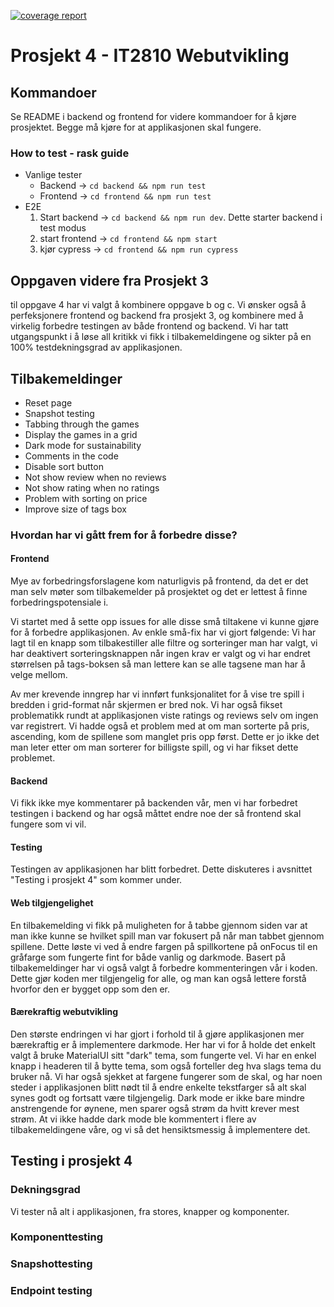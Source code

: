 [![coverage report](https://gitlab.stud.idi.ntnu.no/it2810-h22/Team-29/project_4/badges/main/coverage.svg)](https://gitlab.stud.idi.ntnu.no/it2810-h22/Team-29/project_4/-/commits/main) 

# Prosjekt 4 - IT2810 Webutvikling

## Kommandoer

Se README i backend og frontend for videre kommandoer for å kjøre prosjektet. Begge må kjøre for at applikasjonen skal fungere.

### How to test - rask guide

* Vanlige tester
    - Backend -> `cd backend && npm run test`
    - Frontend -> `cd frontend && npm run test`
* E2E
    1. Start backend -> `cd backend && npm run dev`. Dette starter backend i test modus
    2. start frontend -> `cd frontend && npm start`
    3. kjør cypress -> `cd frontend && npm run cypress`


## Oppgaven videre fra Prosjekt 3 
til oppgave 4 har vi valgt å kombinere oppgave b og c. Vi ønsker også å perfeksjonere frontend og backend fra prosjekt 3, og kombinere med å virkelig forbedre testingen av både frontend og backend. Vi har tatt utgangspunkt i å løse all kritikk vi fikk i tilbakemeldingene og sikter på en 100% testdekningsgrad av applikasjonen. 

## Tilbakemeldinger

* Reset page
* Snapshot testing
* Tabbing through the games
* Display the games in a grid
* Dark mode for sustainability
* Comments in the code
* Disable sort button
* Not show review when no reviews
* Not show rating when no ratings
* Problem with sorting on price
* Improve size of tags box

### Hvordan har vi gått frem for å forbedre disse?

#### Frontend
Mye av forbedringsforslagene kom naturligvis på frontend, da det er det man selv møter som tilbakemelder 
på prosjektet og det er lettest å finne forbedringspotensiale i. 

Vi startet med å sette opp issues for alle disse små tiltakene vi kunne gjøre for å forbedre applikasjonen. Av enkle små-fix har vi gjort følgende: Vi har lagt til en knapp som tilbakestiller alle filtre og sorteringer man har valgt, vi har deaktivert sorteringsknappen når ingen krav er valgt og vi har endret størrelsen på tags-boksen så man lettere kan se alle tagsene man har å velge mellom.

Av mer krevende inngrep har vi innført funksjonalitet for å vise tre spill i bredden i grid-format når skjermen er bred nok. Vi har også fikset problematikk rundt at applikasjonen viste ratings og reviews selv om ingen var registrert. Vi hadde også et problem med at om man sorterte på pris, ascending, kom de spillene som manglet pris opp først. Dette er jo ikke det man leter etter om man sorterer for billigste spill, og vi har fikset dette problemet. 

#### Backend
Vi fikk ikke mye kommentarer på backenden vår, men vi har forbedret testingen i backend og har også måttet endre noe der så frontend skal fungere som vi vil. 

#### Testing
Testingen av applikasjonen har blitt forbedret. Dette diskuteres i avsnittet "Testing i prosjekt 4" som kommer under.

#### Web tilgjengelighet
En tilbakemelding vi fikk på muligheten for å tabbe gjennom siden var at man ikke kunne se hvilket spill man var fokusert på når man tabbet gjennom spillene. Dette løste vi ved å endre fargen på spillkortene på onFocus til en gråfarge som fungerte fint for både vanlig og darkmode. Basert på tilbakemeldinger har vi også valgt å forbedre kommenteringen vår i koden. Dette gjør koden mer tilgjengelig for alle, og man kan også lettere forstå hvorfor den er bygget opp som den er. 

#### Bærekraftig webutvikling
Den største endringen vi har gjort i forhold til å gjøre applikasjonen mer bærekraftig er å implementere darkmode. Her har vi for å holde det enkelt valgt å bruke MaterialUI sitt "dark" tema, som fungerte vel. Vi har en enkel knapp i headeren til å bytte tema, som også forteller deg hva slags tema du bruker nå. Vi har også sjekket at fargene fungerer som de skal, og har noen steder i applikasjonen blitt nødt til å endre enkelte tekstfarger så alt skal synes godt og fortsatt være tilgjengelig. Dark mode er ikke bare mindre anstrengende for øynene, men sparer også strøm da hvitt krever mest strøm. At vi ikke hadde dark mode ble kommentert i flere av tilbakemeldingene våre, og vi så det hensiktsmessig å implementere det.  

## Testing i prosjekt 4

### Dekningsgrad
Vi tester nå alt i applikasjonen, fra stores, knapper og komponenter. 

### Komponenttesting

### Snapshottesting

### Endpoint testing
